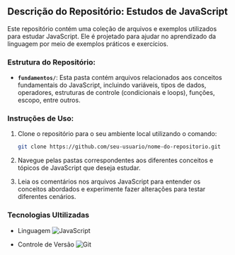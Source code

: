 ## Descrição do Repositório: Estudos de JavaScript

Este repositório contém uma coleção de arquivos e exemplos utilizados para estudar JavaScript. Ele é projetado para ajudar no aprendizado da linguagem por meio de exemplos práticos e exercícios.

### Estrutura do Repositório:

- **`fundamentos/`**: Esta pasta contém arquivos relacionados aos conceitos fundamentais do JavaScript, incluindo variáveis, tipos de dados, operadores, estruturas de controle (condicionais e loops), funções, escopo, entre outros.

### Instruções de Uso:

1. Clone o repositório para o seu ambiente local utilizando o comando:
   ```bash
   git clone https://github.com/seu-usuario/nome-do-repositorio.git

2. Navegue pelas pastas correspondentes aos diferentes conceitos e tópicos de JavaScript que deseja estudar.

3. Leia os comentários nos arquivos JavaScript para entender os conceitos abordados e experimente fazer alterações para testar diferentes cenários.

### Tecnologias Ultilizadas

- Linguagem ![JavaScript](https://img.shields.io/badge/JavaScript-F7DF1E?style=for-the-badge&logo=javascript&logoColor=black)

- Controle de Versão
	![Git](https://img.shields.io/badge/GIT-E44C30?style=for-the-badge&logo=git&logoColor=white)